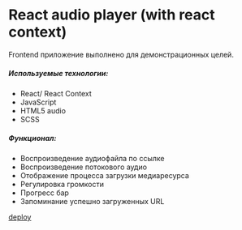 # React audio player (with react context)

Frontend приложение выполнено для демонстрационных целей.
##### Используемые технологии:
+ React/ React Context
+ JavaScript
+ HTML5 audio
+ SCSS

##### Функционал:
+ Воспроизведение аудиофайла по ссылке
+ Воспроизведение потокового аудио
+ Отображение процесса загрузки медиаресурса
+ Регулировка громкости
+ Прогресс бар 
+ Запоминание успешно загруженных URL

[deploy](https://boris-maslenov.github.io/react-audio-player/)
